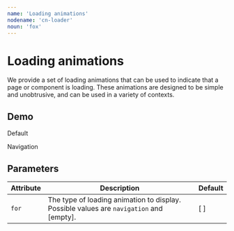 ```yaml
---
name: 'Loading animations'
nodename: 'cn-loader'
noun: 'fox'
---
```


# Loading animations

We provide a set of loading animations that can be used to indicate that a page or component is loading. These animations are designed to be simple and unobtrusive, and can be used in a variety of contexts.

## Demo

<div class="flex">
  <div class="text-center">
    <cn-loader></cn-loader>
    <p>Default</p>
  </div>
  <div class="text-center">
    <cn-loader for="navigation" style="margin: 0 auto"></cn-loader>
    <p class="text-caption">Navigation</p>
  </div>
</div>

## Parameters

| Attribute | Description | Default |
| --- | --- | --- |
| `for` | The type of loading animation to display. Possible values are `navigation` and \[empty]. | \[ ] |